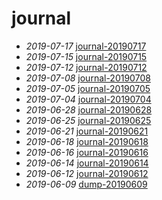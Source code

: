 # journal

- *2019-07-17* [journal-20190717](./journal-20190717)
- *2019-07-15* [journal-20190715](./journal-20190715)
- *2019-07-12* [journal-20190712](./journal-20190712)
- *2019-07-08* [journal-20190708](./journal-20190708)
- *2019-07-05* [journal-20190705](./journal-20190705)
- *2019-07-04* [journal-20190704](./journal-20190704)
- *2019-06-28* [journal-20190628](./journal-20190628)
- *2019-06-25* [journal-20190625](./journal-20190625)
- *2019-06-21* [journal-20190621](./journal-20190621)
- *2019-06-18* [journal-20190618](./journal-20190618)
- *2019-06-16* [journal-20190616](./journal-20190616)
- *2019-06-14* [journal-20190614](./journal-20190614)
- *2019-06-12* [journal-20190612](./journal-20190612)
- *2019-06-09* [dump-20190609](./dump-20190609)
